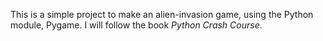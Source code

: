 This is a simple project to make an alien-invasion game, using the Python module, Pygame.
I will follow the book _Python Crash Course_.
